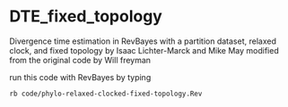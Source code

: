 # DTE_fixed_topology
Divergence time estimation in RevBayes with a partition dataset, relaxed clock, and fixed topology
by Isaac Lichter-Marck and Mike May
modified from the original code by Will freyman 

run this code with RevBayes by typing

```
rb code/phylo-relaxed-clocked-fixed-topology.Rev

```
